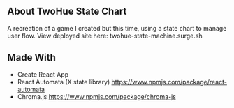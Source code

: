 ## About TwoHue State Chart

A recreation of a game I created but this time, using a state chart to manage user flow.
View deployed site here: twohue-state-machine.surge.sh

## Made With
- Create React App
- React Automata (X state library) https://www.npmjs.com/package/react-automata
- Chroma.js https://www.npmjs.com/package/chroma-js
